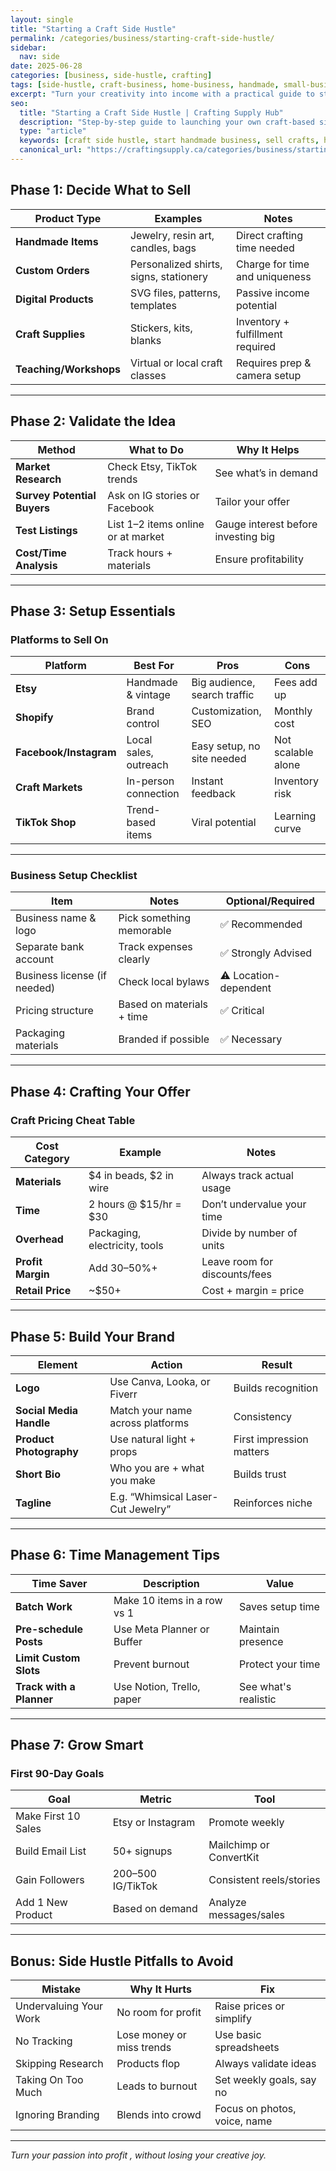 ```yaml
---
layout: single
title: "Starting a Craft Side Hustle"
permalink: /categories/business/starting-craft-side-hustle/
sidebar:
  nav: side
date: 2025-06-28
categories: [business, side-hustle, crafting]
tags: [side-hustle, craft-business, home-business, handmade, small-business]
excerpt: "Turn your creativity into income with a practical guide to starting a craft side hustle ,  from idea validation to pricing, marketing, and managing time with confidence."
seo:
  title: "Starting a Craft Side Hustle | Crafting Supply Hub"
  description: "Step-by-step guide to launching your own craft-based side hustle: niche, pricing, selling, and time management for makers."
  type: "article"
  keywords: [craft side hustle, start handmade business, sell crafts, home-based income]
  canonical_url: "https://craftingsupply.ca/categories/business/starting-craft-side-hustle/"
---
```


## Phase 1: Decide What to Sell

| Product Type | Examples | Notes |
|--------------|----------|-------|
| **Handmade Items** | Jewelry, resin art, candles, bags | Direct crafting time needed |
| **Custom Orders** | Personalized shirts, signs, stationery | Charge for time and uniqueness |
| **Digital Products** | SVG files, patterns, templates | Passive income potential |
| **Craft Supplies** | Stickers, kits, blanks | Inventory + fulfillment required |
| **Teaching/Workshops** | Virtual or local craft classes | Requires prep & camera setup |

---

## Phase 2: Validate the Idea

| Method | What to Do | Why It Helps |
|--------|------------|--------------|
| **Market Research** | Check Etsy, TikTok trends | See what’s in demand |
| **Survey Potential Buyers** | Ask on IG stories or Facebook | Tailor your offer |
| **Test Listings** | List 1–2 items online or at market | Gauge interest before investing big |
| **Cost/Time Analysis** | Track hours + materials | Ensure profitability |

---

## Phase 3: Setup Essentials

### Platforms to Sell On

| Platform | Best For | Pros | Cons |
|----------|----------|------|------|
| **Etsy** | Handmade & vintage | Big audience, search traffic | Fees add up |
| **Shopify** | Brand control | Customization, SEO | Monthly cost |
| **Facebook/Instagram** | Local sales, outreach | Easy setup, no site needed | Not scalable alone |
| **Craft Markets** | In-person connection | Instant feedback | Inventory risk |
| **TikTok Shop** | Trend-based items | Viral potential | Learning curve |

---

### Business Setup Checklist

| Item | Notes | Optional/Required |
|------|-------|-------------------|
| Business name & logo | Pick something memorable | ✅ Recommended |
| Separate bank account | Track expenses clearly | ✅ Strongly Advised |
| Business license (if needed) | Check local bylaws | ⚠️ Location-dependent |
| Pricing structure | Based on materials + time | ✅ Critical |
| Packaging materials | Branded if possible | ✅ Necessary |

---

## Phase 4: Crafting Your Offer

### Craft Pricing Cheat Table

| Cost Category | Example | Notes |
|---------------|---------|-------|
| **Materials** | $4 in beads, $2 in wire | Always track actual usage |
| **Time** | 2 hours @ $15/hr = $30 | Don’t undervalue your time |
| **Overhead** | Packaging, electricity, tools | Divide by number of units |
| **Profit Margin** | Add 30–50%+ | Leave room for discounts/fees |
| **Retail Price** | ~$50+ | Cost + margin = price |

---

## Phase 5: Build Your Brand

| Element | Action | Result |
|--------|--------|--------|
| **Logo** | Use Canva, Looka, or Fiverr | Builds recognition |
| **Social Media Handle** | Match your name across platforms | Consistency |
| **Product Photography** | Use natural light + props | First impression matters |
| **Short Bio** | Who you are + what you make | Builds trust |
| **Tagline** | E.g. “Whimsical Laser-Cut Jewelry” | Reinforces niche |

---

## Phase 6: Time Management Tips

| Time Saver | Description | Value |
|------------|-------------|-------------|
| **Batch Work** | Make 10 items in a row vs 1 | Saves setup time |
| **Pre-schedule Posts** | Use Meta Planner or Buffer | Maintain presence |
| **Limit Custom Slots** | Prevent burnout | Protect your time |
| **Track with a Planner** | Use Notion, Trello, paper | See what's realistic |

---

## Phase 7: Grow Smart

### First 90-Day Goals

| Goal | Metric | Tool |
|------|--------|------|
| Make First 10 Sales | Etsy or Instagram | Promote weekly |
| Build Email List | 50+ signups | Mailchimp or ConvertKit |
| Gain Followers | 200–500 IG/TikTok | Consistent reels/stories |
| Add 1 New Product | Based on demand | Analyze messages/sales |

---

## Bonus: Side Hustle Pitfalls to Avoid

| Mistake | Why It Hurts | Fix |
|---------|--------------|-----|
| Undervaluing Your Work | No room for profit | Raise prices or simplify |
| No Tracking | Lose money or miss trends | Use basic spreadsheets |
| Skipping Research | Products flop | Always validate ideas |
| Taking On Too Much | Leads to burnout | Set weekly goals, say no |
| Ignoring Branding | Blends into crowd | Focus on photos, voice, name |

---
*Turn your passion into profit ,  without losing your creative joy.*
